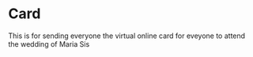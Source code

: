 # Card
This is for sending everyone the virtual online card for eveyone to attend the wedding of Maria Sis
